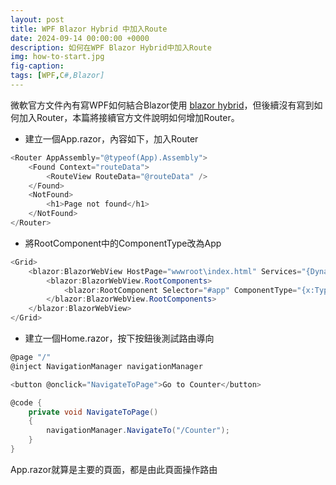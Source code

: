 ```yaml
---
layout: post
title: WPF Blazor Hybrid 中加入Route
date: 2024-09-14 00:00:00 +0000
description: 如何在WPF Blazor Hybrid中加入Route
img: how-to-start.jpg
fig-caption:
tags: [WPF,C#,Blazor]
---
```


微軟官方文件內有寫WPF如何結合Blazor使用 [blazor hybrid](https://learn.microsoft.com/en-us/aspnet/core/blazor/hybrid/tutorials/wpf?view=aspnetcore-8.0)，但後續沒有寫到如何加入Router，本篇將接續官方文件說明如何增加Router。

* 建立一個App.razor，內容如下，加入Router

```csharp
<Router AppAssembly="@typeof(App).Assembly">
    <Found Context="routeData">
        <RouteView RouteData="@routeData" />
    </Found>
    <NotFound>
        <h1>Page not found</h1>
    </NotFound>
</Router>
```

* 將RootComponent中的ComponentType改為App

```csharp
<Grid>
    <blazor:BlazorWebView HostPage="wwwroot\index.html" Services="{DynamicResource services}">
        <blazor:BlazorWebView.RootComponents>
            <blazor:RootComponent Selector="#app" ComponentType="{x:Type components:App}" />
        </blazor:BlazorWebView.RootComponents>
    </blazor:BlazorWebView>
</Grid>
```

* 建立一個Home.razor，按下按鈕後測試路由導向

```csharp
@page "/"
@inject NavigationManager navigationManager

<button @onclick="NavigateToPage">Go to Counter</button>

@code {
    private void NavigateToPage()
    {
        navigationManager.NavigateTo("/Counter");
    }
}
```

App.razor就算是主要的頁面，都是由此頁面操作路由

